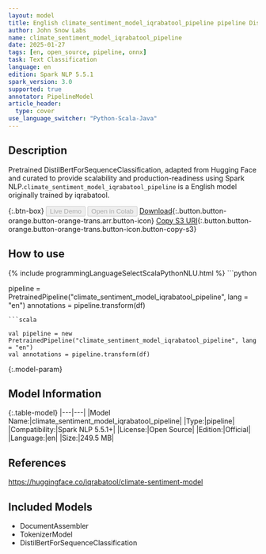```yaml
---
layout: model
title: English climate_sentiment_model_iqrabatool_pipeline pipeline DistilBertForSequenceClassification from iqrabatool
author: John Snow Labs
name: climate_sentiment_model_iqrabatool_pipeline
date: 2025-01-27
tags: [en, open_source, pipeline, onnx]
task: Text Classification
language: en
edition: Spark NLP 5.5.1
spark_version: 3.0
supported: true
annotator: PipelineModel
article_header:
  type: cover
use_language_switcher: "Python-Scala-Java"
---
```


## Description

Pretrained DistilBertForSequenceClassification, adapted from Hugging Face and curated to provide scalability and production-readiness using Spark NLP.`climate_sentiment_model_iqrabatool_pipeline` is a English model originally trained by iqrabatool.

{:.btn-box}
<button class="button button-orange" disabled>Live Demo</button>
<button class="button button-orange" disabled>Open in Colab</button>
[Download](https://s3.amazonaws.com/auxdata.johnsnowlabs.com/public/models/climate_sentiment_model_iqrabatool_pipeline_en_5.5.1_3.0_1737939127488.zip){:.button.button-orange.button-orange-trans.arr.button-icon}
[Copy S3 URI](s3://auxdata.johnsnowlabs.com/public/models/climate_sentiment_model_iqrabatool_pipeline_en_5.5.1_3.0_1737939127488.zip){:.button.button-orange.button-orange-trans.button-icon.button-copy-s3}

## How to use



<div class="tabs-box" markdown="1">
{% include programmingLanguageSelectScalaPythonNLU.html %}
```python

pipeline = PretrainedPipeline("climate_sentiment_model_iqrabatool_pipeline", lang = "en")
annotations =  pipeline.transform(df)   

```
```scala

val pipeline = new PretrainedPipeline("climate_sentiment_model_iqrabatool_pipeline", lang = "en")
val annotations = pipeline.transform(df)

```
</div>

{:.model-param}
## Model Information

{:.table-model}
|---|---|
|Model Name:|climate_sentiment_model_iqrabatool_pipeline|
|Type:|pipeline|
|Compatibility:|Spark NLP 5.5.1+|
|License:|Open Source|
|Edition:|Official|
|Language:|en|
|Size:|249.5 MB|

## References

https://huggingface.co/iqrabatool/climate-sentiment-model

## Included Models

- DocumentAssembler
- TokenizerModel
- DistilBertForSequenceClassification